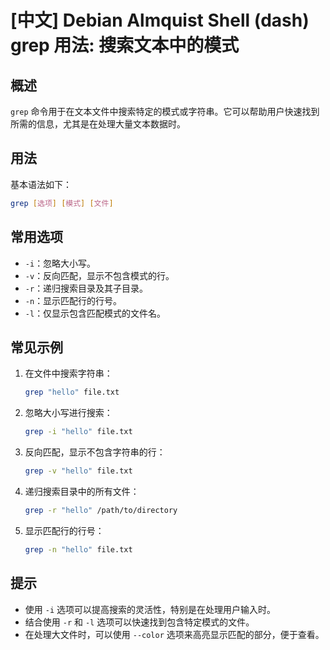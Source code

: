 # [中文] Debian Almquist Shell (dash) grep 用法: 搜索文本中的模式

## 概述
`grep` 命令用于在文本文件中搜索特定的模式或字符串。它可以帮助用户快速找到所需的信息，尤其是在处理大量文本数据时。

## 用法
基本语法如下：
```bash
grep [选项] [模式] [文件]
```

## 常用选项
- `-i`：忽略大小写。
- `-v`：反向匹配，显示不包含模式的行。
- `-r`：递归搜索目录及其子目录。
- `-n`：显示匹配行的行号。
- `-l`：仅显示包含匹配模式的文件名。

## 常见示例
1. 在文件中搜索字符串：
   ```bash
   grep "hello" file.txt
   ```

2. 忽略大小写进行搜索：
   ```bash
   grep -i "hello" file.txt
   ```

3. 反向匹配，显示不包含字符串的行：
   ```bash
   grep -v "hello" file.txt
   ```

4. 递归搜索目录中的所有文件：
   ```bash
   grep -r "hello" /path/to/directory
   ```

5. 显示匹配行的行号：
   ```bash
   grep -n "hello" file.txt
   ```

## 提示
- 使用 `-i` 选项可以提高搜索的灵活性，特别是在处理用户输入时。
- 结合使用 `-r` 和 `-l` 选项可以快速找到包含特定模式的文件。
- 在处理大文件时，可以使用 `--color` 选项来高亮显示匹配的部分，便于查看。